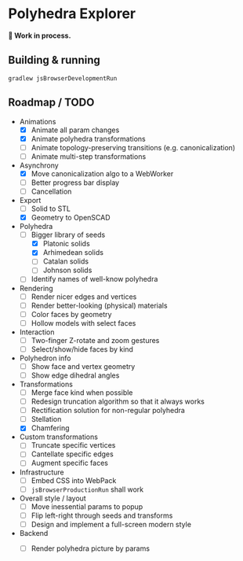 # Polyhedra Explorer

**🚧 Work in process.**
                                              
## Building & running

```shell
gradlew jsBrowserDevelopmentRun 
```

## Roadmap / TODO
                       
* Animations
  * [x] Animate all param changes
  * [x] Animate polyhedra transformations
  * [ ] Animate topology-preserving transitions (e.g. canonicalization)
  * [ ] Animate multi-step transformations
* Asynchrony 
  * [x] Move canonicalization algo to a WebWorker
  * [ ] Better progress bar display
  * [ ] Cancellation
* Export 
  * [ ] Solid to STL
  * [x] Geometry to OpenSCAD  
* Polyhedra
  * [ ] Bigger library of seeds
      * [x] Platonic solids
      * [x] Arhimedean solids
      * [ ] Catalan solids
      * [ ] Johnson solids
  * [ ] Identify names of well-know polyhedra
* Rendering
  * [ ] Render nicer edges and vertices
  * [ ] Render better-looking (physical) materials 
  * [ ] Color faces by geometry
  * [ ] Hollow models with select faces
* Interaction
  * [ ] Two-finger Z-rotate and zoom gestures
  * [ ] Select/show/hide faces by kind
* Polyhedron info
  * [ ] Show face and vertex geometry
  * [ ] Show edge dihedral angles
* Transformations
  * [ ] Merge face kind when possible
  * [ ] Redesign truncation algorithm so that it always works
  * [ ] Rectification solution for non-regular polyhedra  
  * [ ] Stellation
  * [x] Chamfering
* Custom transformations
  * [ ] Truncate specific vertices
  * [ ] Cantellate specific edges
  * [ ] Augment specific faces 
* Infrastructure    
  * [ ] Embed CSS into WebPack
  * [ ] `jsBrowserProductionRun` shall work
* Overall style / layout
  * [ ] Move inessential params to popup
  * [ ] Flip left-right through seeds and transforms
  * [ ] Design and implement a full-screen modern style
* Backend
  * [ ] Render polyhedra picture by params

